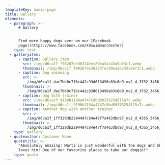 ```yaml
---
templateKey: basic-page
title: Gallery
elements:
  - paragraph: >-
      # Gallery


      Find more happy dogs over on our [Facebook
      page](https://www.facebook.com/k9swimmanchester)
    type: text
  - galleryitem:
      - caption: Gallery item
        src: /img/d6ca1f_f98267ee36224fec89ea3ac43a9af3c1.webp
        thumbnail: /img/d6ca1f_f98267ee36224fec89ea3ac43a9af3c1.webp
      - caption: Dog swimming
        src: >-
          /img/d6ca1f_dac7bb0c716c442c93d613496e03c8d9_mv2_d_3782_3456_s_4_2.webp
        thumbnail: >-
          /img/d6ca1f_dac7bb0c716c442c93d613496e03c8d9_mv2_d_3782_3456_s_4_2.webp
      - caption: Dog with trainer
        src: /img/d6ca1f_9190b1184a4747c8bd89378254515a7c.webp
        thumbnail: /img/d6ca1f_9190b1184a4747c8bd89378254515a7c.webp
      - caption: Another dog with another trainer
        src: >-
          /img/d6ca1f_1ff329db2294497c84e47f7a463dbc97_mv2_d_4365_3456_s_4_2.webp
        thumbnail: >-
          /img/d6ca1f_1ff329db2294497c84e47f7a463dbc97_mv2_d_4365_3456_s_4_2.webp
    type: gallery
  - quoteauthor: Customer Name
    quotetitle: >-
      "Absolutely amazing! Marti is just wonderful with the dogs and Skittle
      loves him! One of our favourite places to take our doggie!"
    type: quote
---
```


